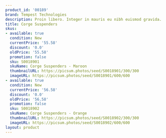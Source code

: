 ```yaml
---
product_id: '00189'
brand: Tempest Technologies
description: Proin libero. Integer in mauris eu nibh euismod gravida.
title: Corge Suspenders
skus:
- available: true
  condition: New
  currentPrice: '55.58'
  discount: '0.0'
  oldPrice: '55.58'
  promotion: false
  sku: S0018901
  skuName: Corge Suspenders - Maroon
  thumbnailURL: https://picsum.photos/seed/S0018901/300/300
  imageURL: https://picsum.photos/seed/S0018901/600/600
- available: true
  condition: New
  currentPrice: '56.58'
  discount: '0.0'
  oldPrice: '56.58'
  promotion: false
  sku: S0018902
  skuName: Corge Suspenders - Orange
  thumbnailURL: https://picsum.photos/seed/S0018902/300/300
  imageURL: https://picsum.photos/seed/S0018902/600/600
layout: product
---
```

